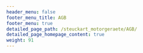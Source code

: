 ```yaml
---
header_menu: false
footer_menu_title: AGB
footer_menu: true
detailed_page_path: /steuckart_motorgeraete/AGB/
detailed_page_homepage_content: true
weight: 91
---
```

